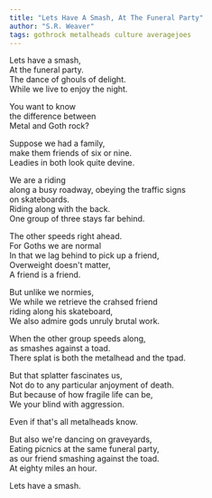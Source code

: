 ```yaml
---
title: "Lets Have A Smash, At The Funeral Party"
author: "S.R. Weaver"
tags: gothrock metalheads culture averagejoes
---
```

Lets have a smash,<br />
At the funeral party.<br />
The dance of ghouls of delight.<br />
While we live to enjoy the night.

You want to know<br />
the difference between<br />
Metal and Goth rock?

Suppose we had a family,<br />
make them friends of six or nine.<br />
Leadies in both look quite devine.

We are a riding<br />
along a busy roadway, obeying the traffic signs<br />
on skateboards.<br />
Riding along with the back.<br />
One group of three stays far behind.

The other speeds right ahead.<br />
For Goths we are normal<br />
In that we lag behind to pick up a friend,<br />
Overweight doesn't matter,<br />
A friend is a friend.

But unlike we normies,<br />
We while we retrieve the crahsed friend<br />
riding along his skateboard,<br />
We also admire gods unruly brutal work.

When the other group speeds along,<br />
as smashes against a toad.<br />
There splat is both the metalhead and the tpad.

But that splatter fascinates us,<br />
Not do to any particular anjoyment of death.<br />
But because of how fragile life can be,<br />
We your blind with aggression.

Even if that's all metalheads know.

But also we're dancing on graveyards,<br />
Eating picnics at the same funeral party,<br />
as our friend smashing against the toad.<br />
At eighty miles an hour.

Lets have a smash.
